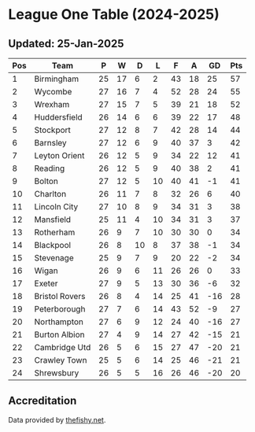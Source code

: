 # League One Table (2024-2025)
## Updated: 25-Jan-2025

| Pos | Team | P | W | D | L | F | A | GD | Pts |
| --- | --- | --- | --- | --- | --- | --- | --- | --- | --- |
| 1 | Birmingham | 25 | 17 | 6 | 2 | 43 | 18 | 25 | 57 |
| 2 | Wycombe | 27 | 16 | 7 | 4 | 52 | 28 | 24 | 55 |
| 3 | Wrexham | 27 | 15 | 7 | 5 | 39 | 21 | 18 | 52 |
| 4 | Huddersfield | 26 | 14 | 6 | 6 | 39 | 22 | 17 | 48 |
| 5 | Stockport | 27 | 12 | 8 | 7 | 42 | 28 | 14 | 44 |
| 6 | Barnsley | 27 | 12 | 6 | 9 | 40 | 37 | 3 | 42 |
| 7 | Leyton Orient | 26 | 12 | 5 | 9 | 34 | 22 | 12 | 41 |
| 8 | Reading | 26 | 12 | 5 | 9 | 40 | 38 | 2 | 41 |
| 9 | Bolton | 27 | 12 | 5 | 10 | 40 | 41 | -1 | 41 |
| 10 | Charlton | 26 | 11 | 7 | 8 | 32 | 26 | 6 | 40 |
| 11 | Lincoln City | 27 | 10 | 8 | 9 | 34 | 31 | 3 | 38 |
| 12 | Mansfield | 25 | 11 | 4 | 10 | 34 | 31 | 3 | 37 |
| 13 | Rotherham | 26 | 9 | 7 | 10 | 30 | 30 | 0 | 34 |
| 14 | Blackpool | 26 | 8 | 10 | 8 | 37 | 38 | -1 | 34 |
| 15 | Stevenage | 25 | 9 | 7 | 9 | 20 | 22 | -2 | 34 |
| 16 | Wigan | 26 | 9 | 6 | 11 | 26 | 26 | 0 | 33 |
| 17 | Exeter | 27 | 9 | 5 | 13 | 30 | 36 | -6 | 32 |
| 18 | Bristol Rovers | 26 | 8 | 4 | 14 | 25 | 41 | -16 | 28 |
| 19 | Peterborough | 27 | 7 | 6 | 14 | 43 | 52 | -9 | 27 |
| 20 | Northampton | 27 | 6 | 9 | 12 | 24 | 40 | -16 | 27 |
| 21 | Burton Albion | 27 | 4 | 9 | 14 | 27 | 42 | -15 | 21 |
| 22 | Cambridge Utd | 26 | 5 | 6 | 15 | 27 | 47 | -20 | 21 |
| 23 | Crawley Town | 25 | 5 | 6 | 14 | 25 | 46 | -21 | 21 |
| 24 | Shrewsbury | 26 | 5 | 5 | 16 | 26 | 46 | -20 | 20 |

## Accreditation 

Data provided by [thefishy.net](https://www.thefishy.net/).